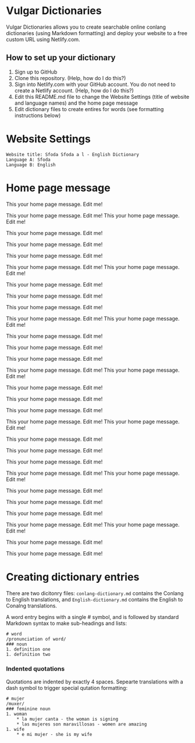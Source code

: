 # Vulgar Dictionaries

Vulgar Dictionaries allows you to create searchable online conlang dictionaries (using Markdown formatting) and deploy your website to a free custom URL using Netlify.com.

## How to set up your dictionary

1. Sign up to GitHub
1. Clone this repository. (Help, how do I do this?)
1. Sign into Netlify.com with your GitHub account. You do not need to create a Netlify account. (Help, how do I do this?)
1. Edit this README.md file to change the Website Settings (title of website and language names) and the home page message
1. Edit dictionary files to create entires for words (see formatting instructions below)

# Website Settings

    Website title: Sfoda Sfoda a l - English Dictionary
    Language A: Sfoda
    Language B: English
    
# Home page message

This your home page message. Edit me!

This your home page message. Edit me!
This your home page message. Edit me!

This your home page message. Edit me!

This your home page message. Edit me!

This your home page message. Edit me!

This your home page message. Edit me!
This your home page message. Edit me!

This your home page message. Edit me!

This your home page message. Edit me!

This your home page message. Edit me!

This your home page message. Edit me!
This your home page message. Edit me!

This your home page message. Edit me!

This your home page message. Edit me!

This your home page message. Edit me!

This your home page message. Edit me!
This your home page message. Edit me!

This your home page message. Edit me!

This your home page message. Edit me!

This your home page message. Edit me!

This your home page message. Edit me!
This your home page message. Edit me!

This your home page message. Edit me!

This your home page message. Edit me!

This your home page message. Edit me!

This your home page message. Edit me!
This your home page message. Edit me!

This your home page message. Edit me!

This your home page message. Edit me!

This your home page message. Edit me!

This your home page message. Edit me!
This your home page message. Edit me!

This your home page message. Edit me!

This your home page message. Edit me!

# Creating dictionary entries

There are two dicitonry files: ```conlang-dictionary.md``` contains the Conlang to English translations, and ```English-dictionary.md``` contains the English to Conalng translations.

A word entry begins with a single # symbol, and is followed by standard Markdown syntax to make sub-headings and lists:

    # word
    /pronunciation of word/
    ### noun
    1. definition one
    1. definition two
    
### Indented quotations

Quotations are indented by exactly 4 spaces. Sepearte translations with a dash symbol to trigger special qutation formatting:

    # mujer
    /muxer/
    ### feminine noun
    1. woman
        * la mujer canta - the woman is signing
        * las mujeres son maravillosas - women are amazing
    1. wife
        * e mi mujer - she is my wife
